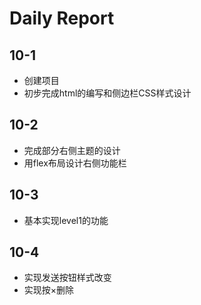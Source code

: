 # Daily Report
## 10-1
* 创建项目
* 初步完成html的编写和侧边栏CSS样式设计
## 10-2
* 完成部分右侧主题的设计
* 用flex布局设计右侧功能栏
## 10-3
* 基本实现level1的功能
## 10-4
* 实现发送按钮样式改变
* 实现按×删除